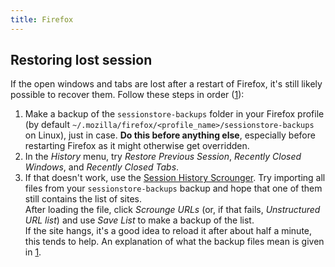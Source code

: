 ```yaml
---
title: Firefox
---
```


## Restoring lost session

If the open windows and tabs are lost after a restart of Firefox, it's still likely possible to recover them. Follow these steps in order ([1](https://support.mozilla.org/en-US/questions/1204253#answer-1075873)):

1. Make a backup of the `sessionstore-backups` folder in your Firefox profile (by default `~/.mozilla/firefox/<profile_name>/sessionstore-backups` on Linux), just in case. **Do this before anything else**, especially before restarting Firefox as it might otherwise get overridden.
2. In the *History* menu, try *Restore Previous Session*, *Recently Closed Windows*, and *Recently Closed Tabs*.
3. If that doesn't work, use the [Session History Scrounger](https://www.jeffersonscher.com/ffu/scrounger.html). Try importing all files from your `sessionstore-backups` backup and hope that one of them still contains the list of sites.  
   After loading the file, click *Scrounge URLs* (or, if that fails, *Unstructured URL list*) and use *Save List* to make a backup of the list.  
   If the site hangs, it's a good idea to reload it after about half a minute, this tends to help. An explanation of what the backup files mean is given in [1](https://support.mozilla.org/en-US/questions/1204253#answer-1075873).
